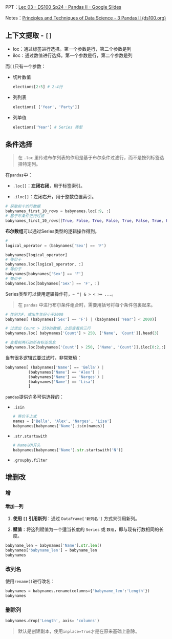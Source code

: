 PPT：[Lec 03 - DS100 Sp24 - Pandas II - Google Slides](https://docs.google.com/presentation/d/1D5temlrJ5sDRgTDO62bkAcju20qrKgUbARlajf_PIpM/edit#slide=id.SLIDES_API1626967423_0)

Notes：[Principles and Techniques of Data Science - 3 Pandas II (ds100.org)](https://ds100.org/course-notes/pandas_2/pandas_2.html)

## 上下文提取 - `[]`

- loc：通过标签进行选择。第一个参数是行，第二个参数是列
- iloc：通过数值进行选择。第一个参数是行，第二个参数是列

而`[]`只有一个参数：

- 切片数值

  ```python
  elections[2:5] # 2-4行
  ```

- 列列表

  ```python
  elections[ ['Year', 'Party']]
  ```

- 列单值

  ```python
  elections['Year'] # Series 类型
  ```

## 条件选择

> 在 `.loc` 里传递布尔列表的作用是基于布尔条件过滤行，而不是按列标签选择特定列。

在`pandas`中：

- `.loc[]`：**左闭右闭**，用于标签索引。

- `.iloc[]`：左闭右开，用于整数位置索引。

```python
# 获取前十的行数据
babynames_first_10_rows = babynames.loc[:9, :]
# 基于布条件进行过滤
babynames_first_10_rows[[True, False, True, False, True, False, True, False, True, False]]
```

**布尔数组**可以通过Series类型的逻辑操作得到。

```python
# 
logical_operator = (babynames['Sex'] == 'F')

babynames[logical_operator]
# 等价于
babynames.loc[logical_operator, :]
# 等价于
babynames[babynames['Sex'] == 'F']
# 等价于
babynames.loc[babynames['Sex'] == 'F', :]
```

Series类型可以使用逻辑操作符，`~ ^| & > < >= ...`。

> 在 `pandas` 中进行布尔条件组合时，需要用括号将每个条件包裹起来。

```python
# 性别为F，或出生年份小于2000
babynames[ (babynames['Sex'] == 'F') | (babynames['Year'] < 2000)]
```



```python
# 过滤出 Count > 250的数据，之后查看前三行
babynames.loc[ babynames['Count'] > 250, ['Name', 'Count']].head(3)
```

```python
# 查看前两行的所有标签信息
babynames.loc[babynames['Count'] > 250, ['Name', 'Count']].iloc[0:2,:]
```



当有很多逻辑式要过滤时，非常繁琐：

```python
babynames[ (babynames['Name'] == 'Bella') |
          (babynames['Name'] == 'Alex') |
          (babynames['Name'] == 'Narges') |
          (babynames['Name'] == 'Lisa')
          ]
```



`pandas`提供许多可供选择的：

- `.isin`

  ```python
  # 等价于上式
  names = ['Bella', 'Alex', 'Narges', 'Lisa']
  babynames[babynames['Name'].isin(names)]
  ```

  

- `.str.startswith`

  ```python
  # Name以N开头
  babynames[babynames['Name'].str.startswith('N')]
  ```

  

- `.groupby.filter`

## 增删改

### 增

#### 增加一列

1. **使用 `[]` 引用新列**：通过 `DataFrame['新列名']` 方式来引用新列。

2. **赋值**：将这列赋值为一个适当长度的 `Series` 或 `数组`，即与现有行数相同的长度。

```python
babyname_len = babynames['Name'].str.len()
babynames['babyname_len'] = babyname_len
babynames
```

### 改列名

使用`rename()`进行改名：

```python
babynames = babynames.rename(columns={'babyname_len':'Length'})
babynames
```

### 删除列

```python
babynames.drop('Length', axis= 'columns')
```

> 默认是创建副本，使用`inplace=True`才是在原来基础上删除。

